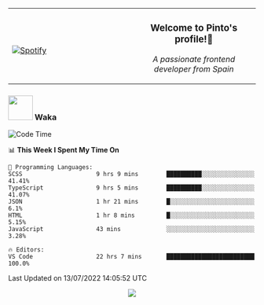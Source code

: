 <table width="100%" align="center"> 
  <tr>
  <td width="50%">
      
&nbsp; <br> [![Spotify](https://novatorem-zeta-rust.vercel.app/api/spotify)](https://open.spotify.com/user/novatorem-zeta-rust)

  </td>
  <td width="50%">
    <h3 align="center">Welcome to Pinto's profile!👋</h3>
    <p align="center"><em>A passionate frontend developer from Spain</em></p>
  </td>
  </table>

### <img src="https://media.giphy.com/media/VgCDAzcKvsR6OM0uWg/giphy.gif" width="50"> Waka

  <!--START_SECTION:waka-->
![Code Time](http://img.shields.io/badge/Code%20Time-646%20hrs%2025%20mins-blue)

📊 **This Week I Spent My Time On** 

```text
💬 Programming Languages: 
SCSS                     9 hrs 9 mins        ██████████░░░░░░░░░░░░░░░   41.41% 
TypeScript               9 hrs 5 mins        ██████████░░░░░░░░░░░░░░░   41.07% 
JSON                     1 hr 21 mins        █░░░░░░░░░░░░░░░░░░░░░░░░   6.1% 
HTML                     1 hr 8 mins         █░░░░░░░░░░░░░░░░░░░░░░░░   5.15% 
JavaScript               43 mins             ░░░░░░░░░░░░░░░░░░░░░░░░░   3.28%

🔥 Editors: 
VS Code                  22 hrs 7 mins       █████████████████████████   100.0%

```


 Last Updated on 13/07/2022 14:05:52 UTC
<!--END_SECTION:waka-->

<div align="center">
<img src="https://github-readme-stats-gilt-tau.vercel.app/api/top-langs/?username=pinto-hub&layout=compact&theme=dracula" />
</div>

